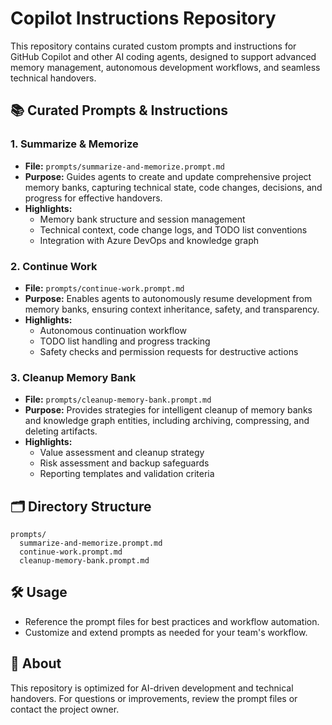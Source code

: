 # Copilot Instructions Repository

This repository contains curated custom prompts and instructions for GitHub Copilot and other AI coding agents, designed to support advanced memory management, autonomous development workflows, and seamless technical handovers.

## 📚 Curated Prompts & Instructions

### 1. Summarize & Memorize

- **File:** `prompts/summarize-and-memorize.prompt.md`
- **Purpose:** Guides agents to create and update comprehensive project memory banks, capturing technical state, code changes, decisions, and progress for effective handovers.
- **Highlights:**
  - Memory bank structure and session management
  - Technical context, code change logs, and TODO list conventions
  - Integration with Azure DevOps and knowledge graph

### 2. Continue Work

- **File:** `prompts/continue-work.prompt.md`
- **Purpose:** Enables agents to autonomously resume development from memory banks, ensuring context inheritance, safety, and transparency.
- **Highlights:**
  - Autonomous continuation workflow
  - TODO list handling and progress tracking
  - Safety checks and permission requests for destructive actions

### 3. Cleanup Memory Bank

- **File:** `prompts/cleanup-memory-bank.prompt.md`
- **Purpose:** Provides strategies for intelligent cleanup of memory banks and knowledge graph entities, including archiving, compressing, and deleting artifacts.
- **Highlights:**
  - Value assessment and cleanup strategy
  - Risk assessment and backup safeguards
  - Reporting templates and validation criteria


## 🗂️ Directory Structure

```text
prompts/
  summarize-and-memorize.prompt.md
  continue-work.prompt.md
  cleanup-memory-bank.prompt.md

```

## 🛠️ Usage

- Reference the prompt files for best practices and workflow automation.
- Customize and extend prompts as needed for your team's workflow.

## 🤖 About

This repository is optimized for AI-driven development and technical handovers. For questions or improvements, review the prompt files or contact the project owner.
